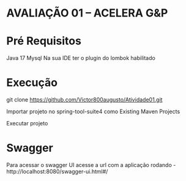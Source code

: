 # AVALIAÇÃO 01 – ACELERA G&P

# Pré Requisitos
Java 17 
Mysql
Na sua IDE ter o plugin do lombok habilitado

# Execução
git clone https://github.com/Victor800augusto/Atividade01.git

Importar projeto no spring-tool-suite4 como Existing Maven Projects

Executar projeto

# Swagger
Para acessar o swagger UI acesse a url com a aplicação rodando - http://localhost:8080/swagger-ui.html#/
